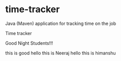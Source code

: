 # time-tracker
Java (Maven) application for tracking time on the job

Time tracker

Good Night Students!!!


this is good
hello this is Neeraj 
hello this is himanshu
